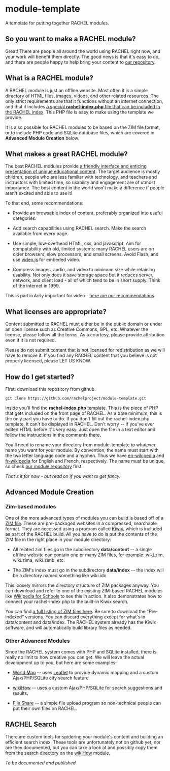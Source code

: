 # module-template

A template for putting together RACHEL modules.

## So you want to make a RACHEL module?

Great! There are people all around the world using RACHEL right now, and
your work will benefit them directly. The good news is that it's easy
to do, and there are people happy to help bring your content to
[our repository](http://dev.worldpossible.org/cgi/rachelmods.pl).

## What is a RACHEL module?

A RACHEL module is just an offline website. Most often it is a simple directory
of HTML files, images, videos, and other related resources. The only strict
requirements are that it functions without an internet connection, and that
it includes [a special **rachel-index.php** file that can be included in the
RACHEL index](http://dev.worldpossible.org/cgi/sample_wrap.php?moddir=en-ebooks).
This PHP file is easy to make using the template we provide.

It is also possible for RACHEL modules to be based on the ZIM file format,
or to include PHP code and SQLite database files, which are covered in
**Advanced Module Creation** below.

## What makes a great RACHEL module?

The best RACHEL modules provide [a friendly interface and enticing presentation
of unique educational content](http://dev.worldpossible.org/mods/en-ebooks/index.html).
The target audience is mostly children, people who are less familiar with
technology, and teachers and instructors with limited time, so usability and
engagement are of utmost importance. The best content in the world won't make a
difference if people aren't excited and able to use it!

To that end, some recommendations:

 * Provide an browsable index of content, preferably organized into
useful categories.

 * Add search capabilities using RACHEL search. Make the search available
from every page.

 * Use simple, low-overhead HTML, css, and javascript. Aim for compatability
with old, limited systems: many RACHEL users are on older browsers, slow
processors, and small screens. Avoid Flash, and use
[video.js](http://videojs.com/) for embeded video.

 * Compress images, audio, and video to minimum size while retaining
usability.  Not only does it save storage space but it reduces server, network,
and client load - all of which tend to be in short supply. Think of the
internet in 1999. 

This is particularly important for video -
[here are our recommendations](../../wiki/Video-Quality-Guide).

## What licenses are appropriate?

Content submitted to RACHEL must either be in the public domain or under an
open license such as Creative Commons, GPL, etc. Whatever the license, please
follow all the terms. As a courtesy, please provide attribution even if it is
not required.

Please do not submit content that is not licensed for redistribution as we will
have to remove it. If you find any RACHEL content that you believe is not
properly licensed, please LET US KNOW.

## How do I get started?

First: download this repository from github.

  `git clone https://github.com/rachelproject/module-template.git`

Inside you'll find the **rachel-index.php** template. This is the piece of PHP
that gets included on the front page of RACHEL. As a bare minimum, this is the
only part you have to do. If you don't fill out the rachel-index.php template,
it can't be displayed in RACHEL. Don't worry -- if you've ever edited HTML
before it's very easy. Just open the file in a text editor and follow the
instructions in the comments there.

You'll need to rename your directory from module-template to whatever name
you want for your module. By convention, the name must start with the two
letter language code and a hyphen. Thus we have
[en-wikipedia](http://dev.worldpossible.org/cgi/viewmod.pl?module_id=20) and
[fr-wikipedia](http://dev.worldpossible.org/cgi/viewmod.pl?module_id=77)
for English and French, respectively. The name must be unique, so check
[our module repository](http://dev.worldpossible.org/cgi/rachelmods.pl) first.

*That's it for now - but read on if you want to get fancy.*

## Advanced Module Creation

### Zim-based modules

One of the more advanced types of modules you can build is based off
of a [ZIM file](https://en.wikipedia.org/wiki/ZIM_\(file_format\)). These
are pre-packaged websites in a compressed, searchable format. They are
accessed using a program called [Kiwix](http://wiki.kiwix.org/wiki/Software),
which is included as part of the RACHEL build. All you have to do is put
the contents of the ZIM file in the right place in your module directory:

* All related zim files go in the subdirectory **data/content**
  -- a single offline website can contain one or many ZIM files,
  for example: wiki.zim, wiki.zima, wiki.zimb, etc.

* The ZIM's index must go in the subdirectory **data/index**
  -- the index will be a directory named something like wiki.idx

This loosely mirrors the directory structure of ZIM packages anyway. You can
download and refer to one of the existing ZIM-based RACHEL modules like
[Wikipedia for Schools](http://dev.worldpossible.org/cgi/viewmod.pl?module_id=50) to see this in action. It also demonstrates how to connect your
rachel-index.php to the built-in Kiwix search.

You can find [a full listing of ZIM files here](http://wiki.kiwix.org/wiki/Content_in_all_languages). Be sure to download the "Pre-indexed" versions. You can
discard everything except for what's in data/content and data/index. The RACHEL system
already has the Kiwix software, and will automatically build library files as
needed.

### Other Advanced Modules

Since the RACHEL system comes with PHP and SQLite installed, there is really
no limit to how creative you can get. We will leave the actual development
up to you, but here are some examples:

* [World Map](http://dev.worldpossible.org/cgi/viewmod.pl?module_id=100) --
  uses [Leaflet](http://leafletjs.com/) to provide dynamic mapping and a
  custom Ajax/PHP/SQLite city search feature.

* [wikiHow](http://dev.worldpossible.org/cgi/viewmod.pl?module_id=102) --
  uses a custom Ajax/PHP/SQLite for search suggestions and results.

* [File Share](http://dev.worldpossible.org/cgi/viewmod.pl?module_id=60) --
  a simple file upload program so non-technical people can put their own
  files on RACHEL.  

## RACHEL Search

There are custom tools for spidering your module's content and building an
efficient search index. These tools are unfortunately not on github yet,
nor are they documented, but you can take a look at and possibly copy them
from the search directory on the
[wikiHow](http://dev.worldpossible.org/cgi/viewmod.pl?module_id=102) module.

*To be documented and published*
